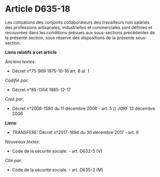 # Article D635-18

Les cotisations des conjoints collaborateurs des travailleurs non salariés des professions artisanales, industrielles et
commerciales sont définies et recouvrées dans les conditions prévues aux sous-sections précédentes de la présente section,
sous réserve des dispositions de la présente sous-section.

**Liens relatifs à cet article**

_Anciens textes_:

  - Décret n°75-969 1975-10-16 art. 8 al. 1

_Codifié par_:

  - Décret n°85-1354 1985-12-17

_Créé par_:

  - Décret n°2006-1580 du 11 décembre 2006 - art. 5 () JORF 13 décembre 2006

**Liens**:

  - TRANSFERE: Décret n°2017-1894 du 30 décembre 2017 - art. 6

_Nouveaux textes_:

  - Code de la sécurité sociale. - art. D632-5 (V)

_Cité par_:

  - Code de la sécurité sociale. - art. D635-3 (M)
